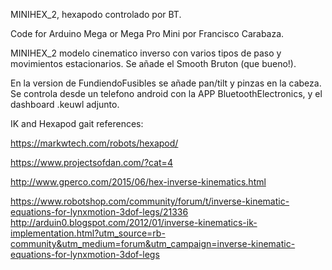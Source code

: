 MINIHEX_2, hexapodo controlado por BT.


Code for Arduino Mega or Mega Pro Mini por Francisco Carabaza.

MINIHEX_2 modelo cinematico inverso con varios tipos de paso y movimientos estacionarios. Se añade el Smooth Bruton (que bueno!).

En la version de FundiendoFusibles se añade pan/tilt y pinzas en la cabeza.
Se controla desde un telefono android con la APP BluetoothElectronics, y el dashboard .keuwl adjunto.

 IK and Hexapod gait references:
 
  https://markwtech.com/robots/hexapod/
  
  https://www.projectsofdan.com/?cat=4
  
  http://www.gperco.com/2015/06/hex-inverse-kinematics.html
  
  https://www.robotshop.com/community/forum/t/inverse-kinematic-equations-for-lynxmotion-3dof-legs/21336  http://arduin0.blogspot.com/2012/01/inverse-kinematics-ik-implementation.html?utm_source=rb-community&utm_medium=forum&utm_campaign=inverse-kinematic-equations-for-lynxmotion-3dof-legs
